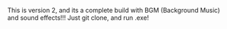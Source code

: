 This is version 2, and its a complete build with BGM (Background Music) and sound effects!!!  Just git clone, and run .exe!
